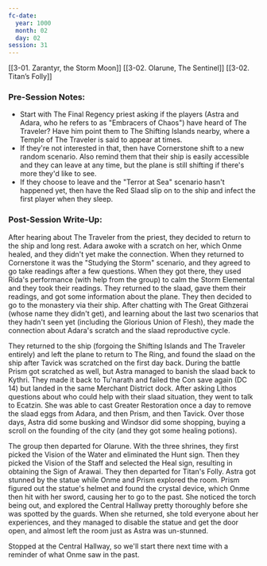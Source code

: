 ```yaml
---
fc-date:
  year: 1000
  month: 02
  day: 02
session: 31
---
```

[[3-01. Zarantyr, the Storm Moon]] [[3-02. Olarune, The Sentinel]] [[3-02. Titan’s Folly]]

### Pre-Session Notes:

* Start with The Final Regency priest asking if the players (Astra and Adara, who he refers to as "Embracers of Chaos") have heard of The Traveler? Have him point them to The Shifting Islands nearby, where a Temple of The Traveler is said to appear at times.
* If they're not interested in that, then have Cornerstone shift to a new random scenario. Also remind them that their ship is easily accessible and they can leave at any time, but the plane is still shifting if there's more they'd like to see.
* If they choose to leave and the "Terror at Sea" scenario hasn't happened yet, then have the Red Slaad slip on to the ship and infect the first player when they sleep.

### Post-Session Write-Up:

After hearing about The Traveler from the priest, they decided to return to the ship and long rest. Adara awoke with a scratch on her, which Onme healed, and they didn't yet make the connection. When they returned to Cornerstone it was the "Studying the Storm" scenario, and they agreed to go take readings after a few questions. When they got there, they used Rida's performance (with help from the group) to calm the Storm Elemental and they took their readings. They returned to the slaad, gave them their readings, and got some information about the plane. They then decided to go to the monastery via their ship. After chatting with The Great Githzerai (whose name they didn't get), and learning about the last two scenarios that they hadn't seen yet (including the Glorious Union of Flesh), they made the connection about Adara's scratch and the slaad reproductive cycle.

They returned to the ship (forgoing the Shifting Islands and The Traveler entirely) and left the plane to return to The Ring, and found the slaad on the ship after Tavick was scratched on the first day back. During the battle Prism got scratched as well, but Astra managed to banish the slaad back to Kythri. They made it back to Tu'narath and failed the Con save again (DC 14) but landed in the same Merchant District dock. After asking Lithos questions about who could help with their slaad situation, they went to talk to Ecatzin. She was able to cast Greater Restoration once a day to remove the slaad eggs from Adara, and then Prism, and then Tavick. Over those days, Astra did some busking and Windsor did some shopping, buying a scroll on the founding of the city (and they got some healing potions).

The group then departed for Olarune. With the three shrines, they first picked the Vision of the Water and eliminated the Hunt sign. Then they picked the Vision of the Staff and selected the Heal sign, resulting in obtaining the Sign of Arawai. They then departed for Titan's Folly. Astra got stunned by the statue while Onme and Prism explored the room. Prism figured out the statue's helmet and found the crystal device, which Onme then hit with her sword, causing her to go to the past. She noticed the torch being out, and explored the Central Hallway pretty thoroughly before she was spotted by the guards. When she returned, she told everyone about her experiences, and they managed to disable the statue and get the door open, and almost left the room just as Astra was un-stunned.

Stopped at the Central Hallway, so we'll start there next time with a reminder of what Onme saw in the past.
